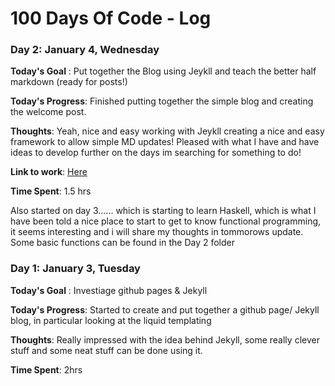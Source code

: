 # 100 Days Of Code - Log

### Day 2: January 4, Wednesday

**Today's Goal** : Put together the Blog using Jeykll and teach the better half markdown (ready for posts!)

**Today's Progress**: Finished putting together the simple blog and creating the welcome post.

**Thoughts**: Yeah, nice and easy working with Jeykll creating a nice and easy framework to allow simple MD updates! Pleased with what I have and have ideas to develop further on the days im searching for something to do!

**Link to work**: [Here](https://codebush91.github.io/)

**Time Spent**: 1.5 hrs

Also started on day 3...... which is starting to learn Haskell, which is what I have been told a nice place to start to get to know functional programming, it seems interesting and i will share my thoughts in tommorows update. Some basic functions can be found in the Day 2 folder

### Day 1: January 3, Tuesday

**Today's Goal** : Investiage github pages & Jekyll

**Today's Progress**: Started to create and put together a github page/ Jekyll blog, in particular looking at the liquid templating

**Thoughts**: Really impressed with the idea behind Jekyll, some really clever stuff and some neat stuff can be done using it.

**Time Spent**: 2hrs